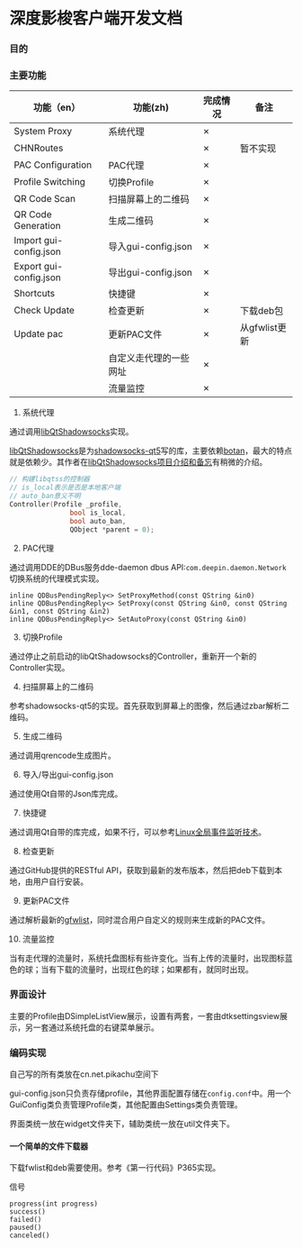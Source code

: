 # 深度影梭客户端开发文档

### 目的

### 主要功能

| 功能（en）                 | 功能(zh)            | 完成情况 | 备注         |
| ---------------------- | ----------------- | ---- | ---------- |
| System Proxy           | 系统代理              | ✗    |            |
| CHNRoutes              |                   | ✗    | 暂不实现       |
| PAC Configuration      | PAC代理             | ✗    |            |
| Profile Switching      | 切换Profile         | ✗    |            |
| QR Code Scan           | 扫描屏幕上的二维码         | ✗    |            |
| QR Code Generation     | 生成二维码             | ✗    |            |
| Import gui-config.json | 导入gui-config.json | ✗    |            |
| Export gui-config.json | 导出gui-config.json | ✗    |            |
| Shortcuts              | 快捷键               | ✗    |            |
| Check Update           | 检查更新              | ✗    | 下载deb包     |
| Update pac             | 更新PAC文件           | ✗    | 从gfwlist更新 |
|                        | 自定义走代理的一些网址       | ✗    |            |
|                        | 流量监控              | ✗    |            |

1. 系统代理

通过调用[libQtShadowsocks](https://github.com/shadowsocks/libQtShadowsocks)实现。

[libQtShadowsocks](https://github.com/shadowsocks/libQtShadowsocks)是为[shadowsocks-qt5](https://github.com/shadowsocks/shadowsocks-qt5)写的库，主要依赖[botan](https://github.com/randombit/botan)，最大的特点就是依赖少。其作者在[libQtShadowsocks项目介绍和备忘](https://www.librehat.com/libqtshadowsocks-project-introduction-and-memo/)有稍微的介绍。

```c++
// 构建libqtss的控制器
// is_local表示是否是本地客户端
// auto_ban意义不明
Controller(Profile _profile,
               bool is_local,
               bool auto_ban,
               QObject *parent = 0);
```



2. PAC代理

通过调用DDE的DBus服务dde-daemon dbus API:`com.deepin.daemon.Network`切换系统的代理模式实现。

```
inline QDBusPendingReply<> SetProxyMethod(const QString &in0)
inline QDBusPendingReply<> SetProxy(const QString &in0, const QString &in1, const QString &in2)
inline QDBusPendingReply<> SetAutoProxy(const QString &in0)
```

3. 切换Profile

通过停止之前启动的libQtShadowsocks的Controller，重新开一个新的Controller实现。

4. 扫描屏幕上的二维码

参考shadowsocks-qt5的实现。首先获取到屏幕上的图像，然后通过zbar解析二维码。

5. 生成二维码

通过调用qrencode生成图片。

6. 导入/导出gui-config.json

通过使用Qt自带的Json库完成。

7. 快捷键

通过调用Qt自带的库完成，如果不行，可以参考[Linux全局事件监听技术](https://www.jianshu.com/p/80cf81413d31)。

8. 检查更新

通过GitHub提供的RESTful API，获取到最新的发布版本，然后把deb下载到本地，由用户自行安装。

9. 更新PAC文件

通过解析最新的[gfwlist](https://raw.githubusercontent.com/gfwlist/gfwlist/master/gfwlist.txt)，同时混合用户自定义的规则来生成新的PAC文件。

10. 流量监控

当有走代理的流量时，系统托盘图标有些许变化。当有上传的流量时，出现图标蓝色的球；当有下载的流量时，出现红色的球；如果都有，就同时出现。

### 界面设计

主要的Profile由DSimpleListView展示，设置有两套，一套由dtksettingsview展示，另一套通过系统托盘的右键菜单展示。

### 编码实现

自己写的所有类放在cn.net.pikachu空间下

gui-config.json只负责存储profile，其他界面配置存储在`config.conf`中。用一个GuiConfig类负责管理Profile类，其他配置由Settings类负责管理。

界面类统一放在widget文件夹下，辅助类统一放在util文件夹下。

#### 一个简单的文件下载器

下载fwlist和deb需要使用。参考《第一行代码》P365实现。

信号

```
progress(int progress)
success()
failed()
paused()
canceled()
```



